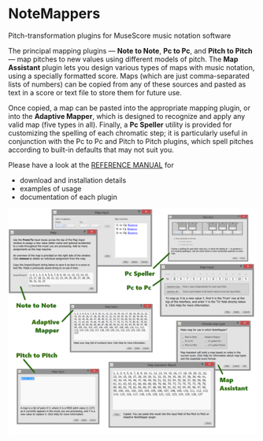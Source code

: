 # NoteMappers
Pitch-transformation plugins for MuseScore music notation software

The principal mapping plugins  —  **Note to Note**, **Pc to Pc**, and **Pitch to Pitch** —  map pitches to new values using different models of pitch. The **Map Assistant** plugin lets you design various types of maps with music notation, using a specially formatted score. Maps (which are just comma-separated lists of numbers) can be copied from any of these sources and pasted as text in a score or text file to store them for future use.

Once copied, a map can be pasted into the appropriate mapping plugin, or into the **Adaptive Mapper**, which is designed to recognize and apply any valid map (five types in all). Finally, a **Pc Speller** utility is provided for customizing the spelling of each chromatic step; it is particularly useful in conjunction with the Pc to Pc and Pitch to Pitch plugins, which spell pitches according to built-in defaults that may not suit you.

Please have a look at the [REFERENCE MANUAL](https://github.com/diedeno/NoteMappers/blob/master/reference-manual.md) for
- download and installation details
- examples of usage
- documentation of each plugin

![notemapper-plugins-for-musescore.png](https://github.com/diedeno/NoteMappers/blob/master/images/notemapper-plugins-for-musescore.png)
